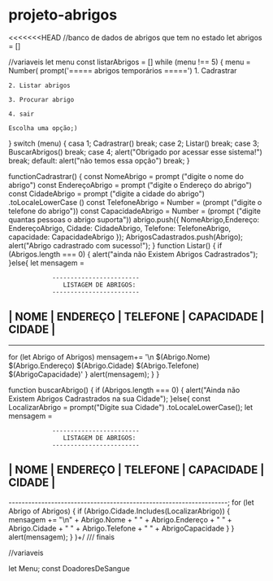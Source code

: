 # projeto-abrigos
<<<<<<<HEAD 
//banco de dados de abrigos que tem no estado
let abrigos = []

//variaveis
let menu
const listarAbrigos = []
while (menu !== 5) {
    menu = Number(
    prompt('===== abrigos temporários =====')
    1. Cadrastrar

    2. Listar abrigos

    3. Procurar abrigo

    4. sair

    Escolha uma opção;)
}
    switch (menu) {
    casa 1;
         Cadrastrar()
         break;
    case 2;
         Listar()
         break;
    case 3;
         BuscarAbrigos()
         break;
    case 4;
         alert("Obrigado por acessar esse sistema!")
         break;
    default:
         alert("não temos essa opção")
         break;
    }         

functionCadrastrar() {
    const NomeAbrigo = prompt ("digite o nome do abrigo")
    const EndereçoAbrigo = prompt ("digite o Endereço do abrigo")
    const CidadeAbrigo = prompt ("digite a cidade do abrigo") .toLocaleLowerCase ()
    const TelefoneAbrigo = Number = (prompt ("digite o telefone do abrigo"))
    const CapacidadeAbrigo  = Number = (prompt ("digite quantas pessoas o abrigo suporta"))
    abrigo.push({ NomeAbrigo,Endereço: EndereçoAbrigo, Cidade: CidadeAbrigo, Telefone: TelefoneAbrigo, capacidade: CapacidadeAbrigo });
    AbrigosCadastrados.push(Abrigo);
    alert("Abrigo cadrastrado com sucesso!");
   }
function Listar() {
    if (Abrigos.length === 0) {
        alert("ainda não Existem Abrigos Cadrastrados");
    }else{
       let mensagem =

                ------------------------
                   LISTAGEM DE ABRIGOS:
                ------------------------
       
|  NOME   |   ENDEREÇO  |   TELEFONE   |  CAPACIDADE  |  CIDADE  |
------------------------------------------------------------------- 
      
-------------------------------------------------------------------
for (let Abrigo of Abrigos)
     mensagem+= '\n $(Abrigo.Nome)  $(Abrigo.Endereço)  $(Abrigo.Cidade) $(Abrigo.Telefone) $(AbrigoCapacidade)'
    }
        alert(mensagem);
    }
}

function buscarAbrigo() {
if (Abrigos.length === 0) {
       alert("Ainda não Existem Abrigos Cadrastrados na sua Cidade");
    }else{
          const LocalizarAbrigo = prompt("Digite sua Cidade") .toLocaleLowerCase();
          let mensagem =

                ------------------------
                   LISTAGEM DE ABRIGOS:
                ------------------------
       
|  NOME   |   ENDEREÇO  |   TELEFONE   |  CAPACIDADE  |  CIDADE  |
------------------------------------------------------------------- 
      
-------------------------------------------------------------------;
for (let Abrigo of Abrigos) {
    if (Abrigo.Cidade.Includes(LocalizarAbrigo))
       {
        mensagem += "\n" + Abrigo.Nome + " " + Abrigo.Endereço + " " + Abrigo.Cidade + " " + Abrigo.Telefone + " " + AbrigoCapacidade
    }
 }
 alert(mensagem);
 }
 )+/
   /// finais

//variaveis

let Menu;
const DoadoresDeSangue
